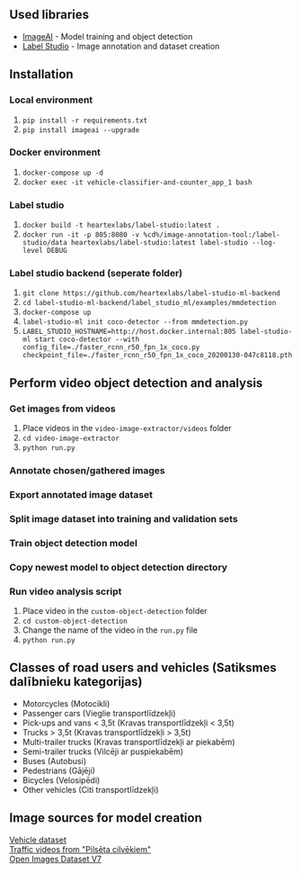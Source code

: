 ## Used libraries
- [ImageAI](https://github.com/OlafenwaMoses/ImageAI) - Model training and object detection
- [Label Studio](https://github.com/heartexlabs/label-studio) - Image annotation and dataset creation

## Installation
### Local environment
1. `pip install -r requirements.txt`
2. `pip install imageai --upgrade`

### Docker environment
1. `docker-compose up -d`
2. `docker exec -it vehicle-classifier-and-counter_app_1 bash`

### Label studio
1. `docker build -t heartexlabs/label-studio:latest .`
2. `docker run -it -p 805:8080 -v %cd%/image-annotation-tool:/label-studio/data heartexlabs/label-studio:latest label-studio --log-level DEBUG`

### Label studio backend (seperate folder)
1. `git clone https://github.com/heartexlabs/label-studio-ml-backend`
2. `cd label-studio-ml-backend/label_studio_ml/examples/mmdetection`
3. `docker-compose up`
4. `label-studio-ml init coco-detector --from mmdetection.py`
5. `LABEL_STUDIO_HOSTNAME=http://host.docker.internal:805 label-studio-ml start coco-detector --with config_file=./faster_rcnn_r50_fpn_1x_coco.py checkpoint_file=./faster_rcnn_r50_fpn_1x_coco_20200130-047c8118.pth`

## Perform video object detection and analysis
### Get images from videos
1. Place videos in the `video-image-extractor/videos` folder
2. `cd video-image-extractor`
3. `python run.py`

### Annotate chosen/gathered images

### Export annotated image dataset

### Split image dataset into training and validation sets

### Train object detection model

### Copy newest model to object detection directory

### Run video analysis script
1. Place video in the `custom-object-detection` folder
2. `cd custom-object-detection`
3. Change the name of the video in the `run.py` file
4. `python run.py`

## Classes of road users and vehicles (Satiksmes dalībnieku kategorijas)
- Motorcycles (Motocikli)
- Passenger cars (Vieglie transportlīdzekļi)
- Pick-ups and vans < 3,5t (Kravas transportlīdzekļi < 3,5t)
- Trucks > 3,5t (Kravas transportlīdzekļi > 3,5t)
- Multi-trailer trucks (Kravas transportlīdzekļi ar piekabēm)
- Semi-trailer trucks (Vilcēji ar puspiekabēm)
- Buses (Autobusi)
- Pedestrians (Gājēji)
- Bicycles (Velosipēdi)
- Other vehicles (Citi transportlīdzekļi)

## Image sources for model creation
[Vehicle dataset](https://drive.google.com/drive/folders/1a-v4os2Ekr-IezLE-pGNJ7R0plZyf6bE)\
[Traffic videos from "Pilsēta cilvēkiem"](https://www.pilsetacilvekiem.lv/)\
[Open Images Dataset V7](https://storage.googleapis.com/openimages/web/index.html)
